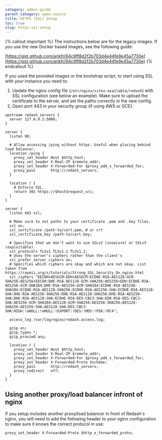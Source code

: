 ```yaml
---
category: admin-guide
parent_category: open-source
title: HTTPS (SSL) Setup
toc: true
slug: https-ssl-setup
---
```


{% callout important %}
The instructions below are for the legacy images. If you use the new Docker based images, see the following guide:

[https://gist.github.com/arikfr/64c9ff8d2f2b703d4e44fe9e45a7730e](https://gist.github.com/arikfr/64c9ff8d2f2b703d4e44fe9e45a7730e)
{% endcallout %}

If you used the provided images or the bootstrap script, to start using SSL with your instance you need to:

1. Update the nginx config file (`/etc/nginx/sites-available/redash`) with SSL configuration (see below an example). Make sure to upload the certificate to the server, and set the paths correctly in the new config.
2. Open port 443 in your security group (if using AWS or GCE).

```
upstream redash_servers {
  server 127.0.0.1:5000;
}

server {
  listen 80;

  # Allow accessing /ping without https. Useful when placing behind load balancer.
  location /ping {
    proxy_set_header Host $http_host;
    proxy_set_header X-Real-IP $remote_addr;
    proxy_set_header X-Forwarded-For $proxy_add_x_forwarded_for;
    proxy_pass       http://redash_servers;
  }

  location / {
    # Enforce SSL.
    return 301 https://$host$request_uri;
  }
}

server {
  listen 443 ssl;

  # Make sure to set paths to your certificate .pem and .key files.
  ssl on;
  ssl_certificate /path-to/cert.pem; # or crt
  ssl_certificate_key /path-to/cert.key;

  # Specifies that we don't want to use SSLv2 (insecure) or SSLv3 (exploitable)
  ssl_protocols TLSv1 TLSv1.1 TLSv1.2;
  # Uses the server's ciphers rather than the client's
  ssl_prefer_server_ciphers on;
  # Specifies which ciphers are okay and which are not okay. List taken from https://raymii.org/s/tutorials/Strong_SSL_Security_On_nginx.html
  ssl_ciphers "EECDH+AESGCM:EDH+AESGCM:ECDHE-RSA-AES128-GCM-SHA256:AES256+EECDH:DHE-RSA-AES128-GCM-SHA256:AES256+EDH:ECDHE-RSA-AES256-GCM-SHA384:DHE-RSA-AES256-GCM-SHA384:ECDHE-RSA-AES256-SHA384:ECDHE-RSA-AES128-SHA256:ECDHE-RSA-AES256-SHA:ECDHE-RSA-AES128-SHA:DHE-RSA-AES256-SHA256:DHE-RSA-AES128-SHA256:DHE-RSA-AES256-SHA:DHE-RSA-AES128-SHA:ECDHE-RSA-DES-CBC3-SHA:EDH-RSA-DES-CBC3-SHA:AES256-GCM-SHA384:AES128-GCM-SHA256:AES256-SHA256:AES128-SHA256:AES256-SHA:AES128-SHA:DES-CBC3-SHA:HIGH:!aNULL:!eNULL:!EXPORT:!DES:!MD5:!PSK:!RC4";

  access_log /var/log/nginx/redash.access.log;

  gzip on;
  gzip_types *;
  gzip_proxied any;

  location / {
    proxy_set_header Host $http_host;
    proxy_set_header X-Real-IP $remote_addr;
    proxy_set_header X-Forwarded-For $proxy_add_x_forwarded_for;
    proxy_set_header X-Forwarded-Proto $scheme;
    proxy_pass       http://redash_servers;
    proxy_redirect   off;
  }
}
```

## Using another proxy/load balancer infront of nginx

If you setup includes another proxy/load balancer in front of Redash's nginx, you will need to add the following header to your nginx configuration to make sure it knows the correct protocol in use:

```
proxy_set_header X-Forwarded-Proto $http_x_forwarded_proto;
```
